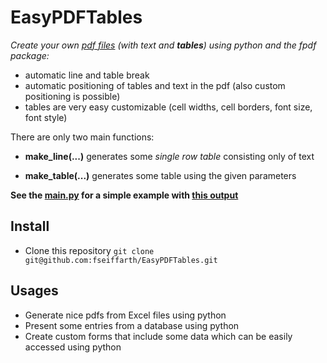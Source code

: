 # EasyPDFTables
*Create your own [pdf files](Example.pdf) (with text and **tables**) using python and the fpdf package:*

* automatic line and table break
* automatic positioning of tables and text in the pdf (also custom positioning is possible)
* tables are very easy customizable (cell widths, cell borders, font size, font style)

There are only two main functions:

* **make_line(...)** generates some *single row table* consisting only of text

* **make_table(...)** generates some table using the given parameters

**See the [main.py](main.py) for a simple example with [this output](Example.pdf)**

## Install

* Clone this repository ```git clone git@github.com:fseiffarth/EasyPDFTables.git```

## Usages
* Generate nice pdfs from Excel files using python
* Present some entries from a database using python
* Create custom forms that include some data which can be easily accessed using python
